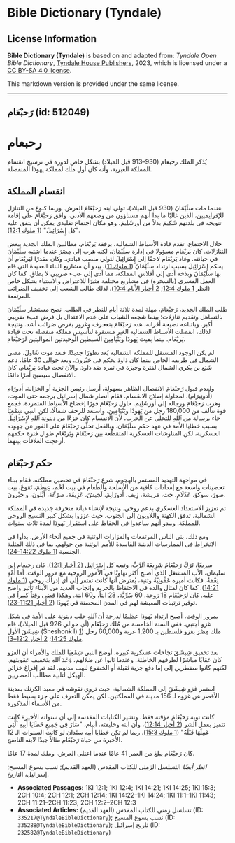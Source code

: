 # Bible Dictionary (Tyndale)

## License Information

**Bible Dictionary (Tyndale)** is based on and adapted from: _Tyndale Open Bible Dictionary_, [Tyndale House Publishers](https://tyndaleopenresources.com/), 2023, which is licensed under a [CC BY-SA 4.0 license](https://creativecommons.org/licenses/by-sa/4.0/legalcode.en).

This markdown version is provided under the same license.



--------------------------------

## رَحبْعَام (id: 512049)

رحبعام
======

يُذكر الملك رحبعام (930–913 قبل الميلاد) بشكل خاص لدوره في ترسيخ انقسام المملكة العبرية، وأنه كان أول ملك لمملكة يهوذا المنفصلة.

انقسام المملكة
--------------

عندما مات سلَيْمَانَ (930 قبل الميلاد)، تولى ابنه رَحبْعَامَ العرش. وربما كنوع من التنازل للإفرايميين، الذين غالبًا ما بدا أنهم مستاؤون من وضعهم الأدنى، وافق رَحبْعَامَ على إقامة تتويجه في بلدتهم شَكِيمَ بدلاً من أورشَلِيمَ، وهو مكان اجتماع تقليدي يمكن أن يتفق عليه "كل إِسْرَائِيلَ" ([1 ملوك 12:1](https://ref.ly/1Kgs12:1)).

خلال الاجتماع، تقدم قادة الأسباط الشمالية، برفقة يَربْعَام، مطالبين الملك الجديد ببعض التنازلات. كان يَربْعَام مسؤولا في إدارة سلَيْمَانَ، لكنه هرب إلى مِصْرَ عندما اشتبه سلَيْمَانَ في خيانته. وعاد يَربْعَام لاحقًا إلى إِسْرَائِيلَ لتولي منصب قيادي. وكان مقدرًا ليَربْعَام أن يحكم إِسْرَائِيلَ بسبب ارتداد سلَيْمَانَ ([1 ملوك 11](https://ref.ly/1Kgs11:1-1Kgs11:43)). يبدو أن مشاريع البناء العديدة التي قام بها سلَيْمَانَ وبذخه أدى إلى أفلاس المملكة، مما أدى إلى عبء ضريبي لا يطاق. كما كان العمل القسري (بالسخرة) في مشاريع مختلفة مثيرًا للاعتراض والاستياء بشكل خاص (انظر [1 ملوك 12:4](https://ref.ly/1Kgs12:4); [2 أخبار الأيام 10:4](https://ref.ly/2Chr10:4)). لذلك طالب الشعب إلى تخفيف الضرائب المرتفعة.

طلب الملك الجديد، رَحبْعَامَ، مهلة لمدة ثلاثة أيام للنظر في الطلب. نصح مستشار سلَيْمَانَ بالتساهل وتقديم تنازلات؛ بينما شجعه الشباب على عدم الاعتدال بل فرض عبء ضريبي أكبر. وباتباعه نصيحة أقرانه، هدد رَحبْعَامَ بتعجرف وغرور بفرض ضرائب أشد. ونتيجة لذلك، انفصلت الأسباط الشمالية الغير مستقرة لتأسيس مملكة منفصلة تحت قيادة يَربْعَام. بينما بقيت يَهوذَا وبَنْيَامِينَ السبطين الوحيدتين المواليتين لرَحبْعَامَ.

لم يكن الوجود المستقل للمملكة الشمالية يُعد تطورًا جديدًا. فبعد موت شَاولَ، مضى الشمال في طريقه الخاص بينما كان دَاودَ يحكم في حَبْرونَ. وبعد حوالي 30 عامًا، دعم شَبَع بن بكري الشمال لفترة وجيزة في تمرد ضد دَاودَ. والآن تحت قيادة يَربْعَام، كان الانفصال سيصبح أمرًا دائمًا.

ولعدم قبول رَحبْعَامَ الانفصال الظاهر بسهولة، أرسل رئيس الجزية أو الخزانة، أَدورَام (أَدونِيرَام)، لمحاولة إصلاح الانقسام. فقام أنصار شمال إسرائيل برجمه حتى الموت، وهرب رَحبْعَامَ ورجاله إلى أورشَلِيم. حاول رَحبْعَامَ فورًا إخضاع الأسباط المتمردة. فجمع قوة تتألف من 180,000 رجل من يَهوذَا وبَنْيَامِينَ، واستعد للزحف شمالًا، لكن النبي شِمْعِيَا جاء برسالة من ٱللهِ للتخلي عن الحرب، لأن الانقسام كان جزءًا من دينونة ٱللهِ لإِسْرَائِيل بسبب خطايا الأمة في عهد حكم سلَيْمَان. وبالفعل تخلّى رَحبْعَامَ على الفور عن جهوده العسكرية، لكن المناوشات العسكرية المتقطّعة بين رَحبْعَامَ ويَربْعَام طوال فترة حكمهم أزعجت العلاقات بينهما.

حكم رَحبْعَام
-------------

في مواجهة التهديد المستمر بالهجوم، شرع رَحبْعَامَ في تحصين مملكته. فقام ببناء تحصينات واسعة مع إمدادات كافية من الأسلحة والطعام في بيت لَحْمٍ، عِيطَمَ، تَقوعَ، بيت صورَ، سوكوَ، عَدّلَامِ، جَت، مَريشة، زِيف، أَدورَايِمَ، لَخِيشَ، عَزِيقَةَ، صرْعَةَ، أَيَّلونَ، و حَبْرونَ.

تم تعزيز الاستعداد العسكري بدعم روحي. ونتيجة لإنشاء ديانة منحرفة جديدة في المملكة الشمالية، تدفق الكهنة واللاويون إلى الجَنوب، حيث عززوا بشكل كبير النسيج الروحي للمملكة. ويبدو أنهم ساعدوا في الحفاظ على استقرار يَهوذَا لمدة ثلاث سنوات.

ومع ذلك، بنى الناس المرتفعات والمزارات الوثنية في جميع أنحاء الأرض. بدأوا في الانخراط في الممارسات الدينية الفاسدة للأمم الوثنية من حولهم، بما في ذلك المثلية الجنسية ([1 ملوك 14:22–24](https://ref.ly/1Kgs14:22-1Kgs14:24)).

سريعًا، تَرَكَ رَحبْعَامَ شَرِيعَةَ ٱلرَّبِّ، وتبعه كل إِسْرَائِيل ([2 أخبار 12:1](https://ref.ly/2Chr12:1)). كان رحبعام ابن سليمان، الأب المنشغل الذي أصبح أكثر تهاونًا في الأمور الروحية مع مرور الوقت. أما أُمِّهِ نِعْمَةُ، فكانت أميرة عَمُّونِيَّةُ وثنية، يُفترض أنها كانت تفتقر إلى أي إدراك روحي ([1 ملوك 14:21](https://ref.ly/1Kgs14:21)). كما كان لمثال والده في الاحتفاظ بالحريم وإنجاب العديد من الأبناء تأثير واضح عليه. كان لرَحبْعَام 18 زوجة، 60 سُرِّيَّة، 28 ابناً، و60 ابنة. وهكذا قضى وقتاً كبيراً في توفير ترتيبات المعيشة لهم في المدن المحصنة في يَهوذَا ([2 أخبار 11:21–23](https://ref.ly/2Chr11:21-2Chr11:23)).

بمرور الوقت، أصبح ارتداد يَهوذَا عظيمًا لدرجة أن ٱللهِ جلب دينونة على الأمة في شكل غزو أجنبي. ففي السنة الخامسة من مُلك رَحبْعَام (أي حوالي 926 قبل الميلاد)، قام شِيشَقَ الأول (Sheshonk I) ملك مِصْرَ بغزو فلسطين بـ 1,200 عربة و60,000 رجل ([1 ملوك 14:25](https://ref.ly/1Kgs14:25); [2 أخبار 12:2–3](https://ref.ly/2Chr12:2-2Chr12:3)).

بعد تحقيق شِيشَقَ تجاحات عسكرية كبيرة، أوضح النبي شِمْعِيَا للملك والأمراء أن الغزو كان عقابًا مباشرًا لطرقهم الخاطئة. وعندما تابوا عن ضلالهم، وَعَدَ ٱللهِ بتخفيف عقوبتهم. لكنهم كانوا مضطرين إلى إما دفع جزية ثقيلة أو الخضوع لنهب مدنهم. لقد تم إفراغ خزائن الهيكل لتلبية مطالب المصريين.

استمر غزو شِيشَقَ إلى المملكة الشمالية، حيث تروي نقوشه في معبد الكرنك بمدينة الأقصر عن غزوه لـ 156 مدينة في المملكتين. لكن يمكن التعرف على جزء بسيط فقط من الأسماء المذكورة.

كانت توبة رَحبْعَامَ مؤقتة فقط. وتشير الكتابات المقدسة إلى أن سنواته الأخيرة كانت تتميز بعمل الشر ([2 أخبار 12:14](https://ref.ly/2Chr12:14))، وأن ابنه وخليفته، أبيام، "سَارَ فِي جَمِيعِ خَطَايَا أَبِيهِ ٱلَّتِي عَمِلَهَا قَبْلَهُ" ([1 ملوك 15:3](https://ref.ly/1Kgs15:3)). ربما لم تكن خطايا أبيه ستُدان لو كانت السنوات الـ 12 الأخيرة من حياة رَحبْعَام مثالاً جيدًا لابنه الناضج.

كان رَحبْعَام يبلغ من العمر 41 عامًا عندما اعتلى العرش، وملك لمدة 17 عامًا.

*انظر أيضًا* التسلسل الزمني للكتاب المقدس (العهد القديم); نسب يسوع المسيح; إسرائيل، التاريخ.

* **Associated Passages:** 1KI 12:1; 1KI 12:4; 1KI 14:21; 1KI 14:25; 1KI 15:3; 2CH 10:4; 2CH 12:1; 2CH 12:14; 1KI 14:22–1KI 14:24; 1KI 11:1–1KI 11:43; 2CH 11:21–2CH 11:23; 2CH 12:2–2CH 12:3
* **Associated Articles:** تسلسل زمني للكتاب المقدس (العهد القديم) (ID: `335217@TyndaleBibleDictionary`); نسب يسوع المسيح (ID: `335288@TyndaleBibleDictionary`); تاريخ إسرائيل (ID: `232582@TyndaleBibleDictionary`)


